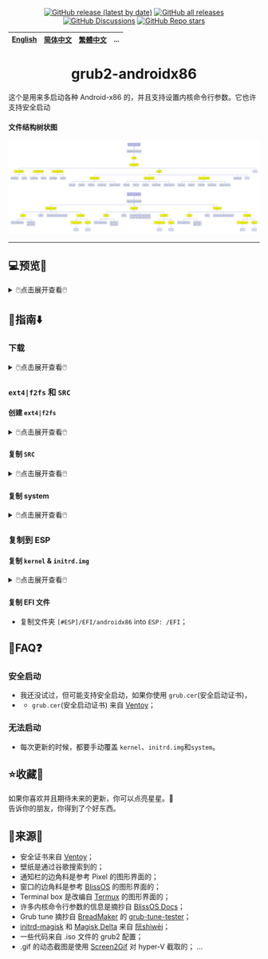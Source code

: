 <div align="center">

[![GitHub release (latest by date)](https://img.shields.io/github/v/release/M-L-P/grub2-androidx86)](https://github.com/M-L-P/grub2-androidx86/releases/latest)
[![GitHub all releases](https://img.shields.io/github/downloads/M-L-P/grub2-androidx86/total)](https://github.com/M-L-P/grub2-androidx86/releases)
[![GitHub Discussions](https://img.shields.io/github/discussions/M-L-P/grub2-androidx86)](https://github.com/M-L-P/grub2-androidx86/discussions)
[![GitHub Repo stars](https://img.shields.io/github/stars/M-L-P/grub2-androidx86?style=social)](https://github.com/M-L-P/grub2-androidx86/stargazers)

</div>

[English](README.md)|[简体中文](README-自述文件.md)|[繁體中文](README-繁體中文.md)|...
--|--|--|--

<h1 align="center">grub2-androidx86</h1>

这个是用来多启动各种 Android-x86 的，并且支持设置内核命令行参数。它也许支持安全启动
#### 文件结构树状图
<img src="https://raw.githubusercontent.com/M-L-P/.github/main/screenshots/grub2-androidx86/EFI.png"><br/>
<img src="https://raw.githubusercontent.com/M-L-P/.github/main/screenshots/grub2-androidx86/SRC.png">

-----------------------------------------------------------------------------------------------------------------------------------
## 💻️预览👀

<details>
<summary>🖱️点击展开查看🖱️</summary>

### 1024x768
<img src="https://raw.githubusercontent.com/M-L-P/.github/main/screenshots/grub2-androidx86/简体中文/简体中文.gif">

### 1920x1080
<img src="https://raw.githubusercontent.com/M-L-P/.github/main/screenshots/grub2-androidx86/简体中文/0-open.png">
<img src="https://raw.githubusercontent.com/M-L-P/.github/main/screenshots/grub2-androidx86/简体中文/1-lang.png">
<img src="https://raw.githubusercontent.com/M-L-P/.github/main/screenshots/grub2-androidx86/简体中文/2-noti.png">
<img src="https://raw.githubusercontent.com/M-L-P/.github/main/screenshots/grub2-androidx86/简体中文/3-k.png">
<img src="https://raw.githubusercontent.com/M-L-P/.github/main/screenshots/grub2-androidx86/简体中文/4-g.png">
</details>

## 🧭指南⬇️

### 下载
<details>
<summary>🖱️点击展开查看🖱️</summary>

- 下载 .iso 文件，<br>
[AOSP](https://sourceforge.net/projects/android-x86/files/Release%209.0/)<br/>
[BlissOS](https://sourceforge.net/projects/blissos-dev/files/Beta/)<br/>
[PrimeOS](https://sourceforge.net/projects/primeos/files/64-bit/)
- 进入 releases 下载,<br>
[Releases](https://github.com/M-L-P/grub2-androidx86/releases)

</details>

### `ext4|f2fs` 和 `SRC`

#### 创建 `ext4|f2fs`
<details>
<summary>🖱️点击展开查看🖱️</summary>

- 使用 Gnome-Disk 或 Gparted 来创建一个用于安装的分区, ≥ 8GB；

常见的分区尺寸转换

物理存储|符号|逻辑存储
--|--|--
  8 GB|≈|  7,630 MiB
 16 GB|≈| 15,258 MiB
 32 GB|≈| 30,518 MiB
 64 GB|≈| 61,036 MiB
128 GB|≈|122,070 MiB
256 GB|≈|244,140 MiB
512 GB|≈|488,282 MiB
  1 TB|≈|976,562 MiB

- - 格式化成 ext4 适配于 HDD；
- - 格式化成 f2fs 适配于 SSD；
- - - `sudo {package manager} install f2fs-tools` 用于获取 f2fs 的支持。

</details>

#### 复制 `SRC`

<details>
<summary>🖱️点击展开查看🖱️</summary>

- 解压 `grub2-androidx86-版本号.zip`；
- 复制文件夹 `/[#ext4#f2fs]/Android-x86` 到 `ext4|f2fs` 分区，适用于 [AOSP](https://sourceforge.net/projects/android-x86/files/Release%209.0/)；
- 复制文件夹 `/[#ext4#f2fs]/BlissOS` 到 `ext4|f2fs` 分区，适用于 [BlissOS](https://sourceforge.net/projects/blissos-dev/files/Beta/)；
- 复制文件夹 `/[#ext4#f2fs]/PrimeOS` 到 `ext4|f2fs` 分区，适用于 [PrimeOS](https://sourceforge.net/projects/primeos/files/64-bit/)；

</details>

#### 复制 system

<details>
<summary>🖱️点击展开查看🖱️</summary>

- 挂载 .iso 文件；
##### 如果你希望尺寸更小并且只读，
- 复制虚拟分区文件 `iso: /system.sfs` 或 `iso: /system.efs`，
- - 粘贴到 `ext4|f2fs: /Android-x86` ，适用于 [AOSP](https://sourceforge.net/projects/android-x86/files/Release%209.0/)；
- - 粘贴到 `ext4|f2fs: /BlissOS` ，适用于 [BlissOS](https://sourceforge.net/projects/blissos-dev/files/Beta/)；
- - 粘贴到 `ext4|f2fs: /PrimeOS` ，适用于 [PrimeOS](https://sourceforge.net/projects/primeos/files/64-bit/)；
##### 如果你希望可写入，
- 挂载 `iso: /system.sfs` 或 `iso: /system.efs` 并且找到里面的 `system.img`，
- - - `sudo {package manager} install erofs-utils` 用于获取 erofs 支持，
- 复制虚拟分区文件 `system.img`,
- - 粘贴到 `ext4|f2fs: /Android-x86` ，适用于 [AOSP](https://sourceforge.net/projects/android-x86/files/Release%209.0/)；
- - 粘贴到 `ext4|f2fs: /BlissOS` ，适用于 [BlissOS](https://sourceforge.net/projects/blissos-dev/files/Beta/)；
- - 粘贴到 `ext4|f2fs: /PrimeOS` ，适用于 [PrimeOS](https://sourceforge.net/projects/primeos/files/64-bit/)；

</details>

### 复制到 ESP

#### 复制 `kernel` & `initrd.img`
 
<details>
<summary>🖱️点击展开查看🖱️</summary>

- 挂载 .iso 文件；
- 复制文件 `iso: /kernel`,
- - 粘贴到 `/[#ESP]/EFI/androidx86/grub/boot_AOSP` ，适用于 [AOSP](https://sourceforge.net/projects/android-x86/files/Release%209.0/)；
- - 粘贴到 `/[#ESP]/EFI/androidx86/grub/boot_BlissOS` ，适用于 [BlissOS](https://sourceforge.net/projects/blissos-dev/files/Beta/)；
- - 粘贴到 `/[#ESP]/EFI/androidx86/grub/boot_PrimeOS` ，适用于 [PrimeOS](https://sourceforge.net/projects/primeos/files/64-bit/)；
- 复制文件 `iso: /initrd.img`,
- - 粘贴到 `/[#ESP]/EFI/androidx86/grub/boot_AOSP` 和 `ext4|f2fs: /Android-x86/boot` ，适用于 [AOSP](https://sourceforge.net/projects/android-x86/files/Release%209.0/)；
- - 粘贴到 `/[#ESP]/EFI/androidx86/grub/boot_BlissOS` 和 `ext4|f2fs: /BlissOS/boot` ，适用于 [BlissOS](https://sourceforge.net/projects/blissos-dev/files/Beta/)；
- - 粘贴到 `/[#ESP]/EFI/androidx86/grub/boot_PrimeOS` 和 `ext4|f2fs: /PrimeOS/boot` ，适用于 [PrimeOS](https://sourceforge.net/projects/primeos/files/64-bit/)；

</details>

#### 复制 EFI 文件
- 复制文件夹 `[#ESP]/EFI/androidx86` into `ESP: /EFI`；

## 📝FAQ❓️
### 安全启动
- 我还没试过，但可能支持安全启动，如果你使用 `grub.cer`(安全启动证书)，
- - `grub.cer`(安全启动证书) 来自 [Ventoy](https://github.com/ventoy/Ventoy)；
### 无法启动
- 每次更新的时候，都要手动覆盖 `kernel`、`initrd.img`和`system`。

## ⭐收藏🌟
如果你喜欢并且期待未来的更新，你可以点亮星星。💫<br/>
告诉你的朋友，你得到了个好东西。

## 🎉来源🎊
- 安全证书来自 [Ventoy](https://github.com/ventoy/Ventoy)；
- 壁纸是通过谷歌搜索到的；
- 通知栏的边角料是参考 Pixel 的图形界面的；
- 窗口的边角料是参考 [BlissOS](https://blissos.org/) 的图形界面的；
- Terminal box 是改编自 [Termux](https://github.com/termux/termux-app) 的图形界面的；
- 许多内核命令行参数的信息是摘抄自 [BlissOS Docs](https://docs.blissos.org/configuration/configuration-through-command-line-parameters/)；
- Grub tune 摘抄自 [BreadMaker](https://github.com/BreadMaker) 的 [grub-tune-tester](https://breadmaker.github.io/grub-tune-tester/)；
- [initrd-magisk](https://github.com/HuskyDG/initrd-magisk) 和 [Magisk Delta](https://github.com/HuskyDG/magisk-files) 来自 [阮shìwēi](https://github.com/HuskyDG)；
- 一些代码来自 .iso 文件的 grub2 配置；
- .gif 的动态截图是使用 [Screen2Gif](https://github.com/NickeManarin/ScreenToGif) 对 hyper-V 截取的；
...
